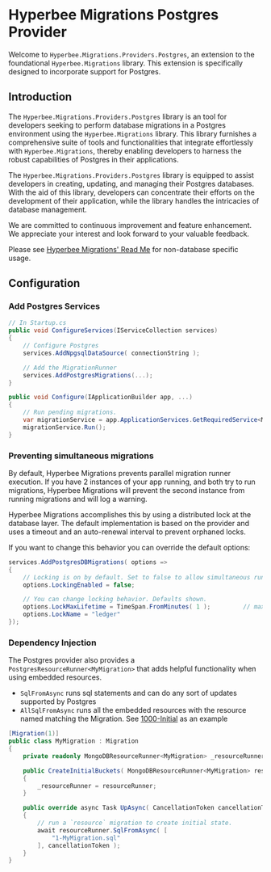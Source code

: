 # Hyperbee Migrations Postgres Provider

Welcome to `Hyperbee.Migrations.Providers.Postgres`, an extension to the foundational `Hyperbee.Migrations` library. This extension is specifically designed to incorporate support for Postgres.

## Introduction

The `Hyperbee.Migrations.Providers.Postgres` library is an tool for developers seeking to perform database migrations in a Postgres environment using the `Hyperbee.Migrations` library. This library furnishes a comprehensive suite of tools and functionalities that integrate effortlessly with `Hyperbee.Migrations`, thereby enabling developers to harness the robust capabilities of Postgres in their applications.

The `Hyperbee.Migrations.Providers.Postgres` library is equipped to assist developers in creating, updating, and managing their Postgres databases. With the aid of this library, developers can concentrate their efforts on the development of their application, while the library handles the intricacies of database management.

We are committed to continuous improvement and feature enhancement. We appreciate your interest and look forward to your valuable feedback.

Please see [Hyperbee Migrations' Read Me](../Hyperbee.Migrations/README.md) for non-database specific usage.

## Configuration

### Add Postgres Services
```c#
// In Startup.cs
public void ConfigureServices(IServiceCollection services)
{
    // Configure Postgres
    services.AddNpgsqlDataSource( connectionString );

    // Add the MigrationRunner
    services.AddPostgresMigrations(...);
}

public void Configure(IApplicationBuilder app, ...)
{
    // Run pending migrations.
    var migrationService = app.ApplicationServices.GetRequiredService<MigrationRunner>();
    migrationService.Run();
}
```
### Preventing simultaneous migrations

By default, Hyperbee Migrations prevents parallel migration runner execution. If you have 2 instances of your
app running, and both try to run migrations, Hyperbee Migrations will prevent the second instance from running
migrations and will log a warning.

Hyperbee Migrations accomplishes this by using a distributed lock at the database layer. The default
implementation is based on the provider and uses a timeout and an auto-renewal interval to prevent orphaned locks.

If you want to change this behavior you can override the default options:

```c#
services.AddPostgresDBMigrations( options =>
{
    // Locking is on by default. Set to false to allow simultaneous runners - but don't be that guy.
    options.LockingEnabled = false;

    // You can change locking behavior. Defaults shown.
    options.LockMaxLifetime = TimeSpan.FromMinutes( 1 );         // max time-to-live
    options.LockName = "ledger"
});
```

### Dependency Injection

The Postgres provider also provides a `PostgresResourceRunner<MyMigration>` that adds helpful functionality when using embedded resources.  
 - `SqlFromAsync` runs sql statements and can do any sort of updates supported by Postgres
 - `AllSqlFromAsync` runs all the embedded resources with the resource named matching the Migration. See [1000-Initial](../../samples/Hyperbee.Migrations.Postgres.Samples/Migrations/1000-Initial.cs) as an example

```c#
[Migration(1)]
public class MyMigration : Migration
{
    private readonly MongoDBResourceRunner<MyMigration> _resourceRunner;

    public CreateInitialBuckets( MongoDBResourceRunner<MyMigration> resourceRunner )
    {
        _resourceRunner = resourceRunner;
    }

    public override async Task UpAsync( CancellationToken cancellationToken = default )
    {
        // run a `resource` migration to create initial state.
        await resourceRunner.SqlFromAsync( [
            "1-MyMigration.sql"
        ], cancellationToken );
    }
}
```
